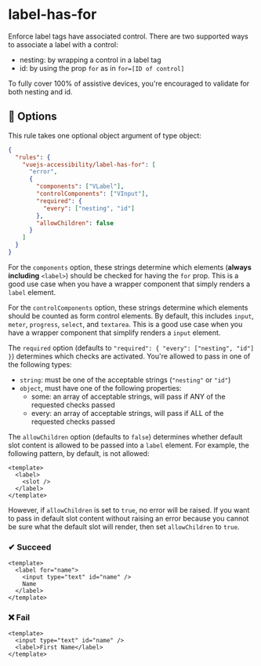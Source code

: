 # label-has-for

Enforce label tags have associated control. There are two supported ways to associate a label with a control:

- nesting: by wrapping a control in a label tag
- id: by using the prop `for` as in `for=[ID of control]`

To fully cover 100% of assistive devices, you're encouraged to validate for both nesting and id.

## 🔧 Options

This rule takes one optional object argument of type object:

```json
{
  "rules": {
    "vuejs-accessibility/label-has-for": [
      "error",
      {
        "components": ["VLabel"],
        "controlComponents": ["VInput"],
        "required": {
          "every": ["nesting", "id"]
        },
        "allowChildren": false
      }
    ]
  }
}
```

For the `components` option, these strings determine which elements (**always including** `<label>`) should be checked for having the `for` prop. This is a good use case when you have a wrapper component that simply renders a `label` element.

For the `controlComponents` option, these strings determine which elements should be counted as form control elements. By default, this includes `input`, `meter`, `progress`, `select`, and `textarea`. This is a good use case when you have a wrapper component that simplify renders a `input` element.

The `required` option (defaults to `"required": { "every": ["nesting", "id"] }`) determines which checks are activated. You're allowed to pass in one of the following types:

- `string`: must be one of the acceptable strings (`"nesting"` or `"id"`)
- `object`, must have one of the following properties:
  - some: an array of acceptable strings, will pass if ANY of the requested checks passed
  - every: an array of acceptable strings, will pass if ALL of the requested checks passed

The `allowChildren` option (defaults to `false`) determines whether default slot content is allowed to be passed into a `label` element. For example, the following pattern, by default, is not allowed:

```vue
<template>
  <label>
    <slot />
  </label>
</template>
```

However, if `allowChildren` is set to `true`, no error will be raised. If you want to pass in default slot content without raising an error because you cannot be sure what the default slot will render, then set `allowChildren` to `true`.

### ✔ Succeed

```vue
<template>
  <label for="name">
    <input type="text" id="name" />
    Name
  </label>
</template>
```

### ❌ Fail

```vue
<template>
  <input type="text" id="name" />
  <label>First Name</label>
</template>
```
